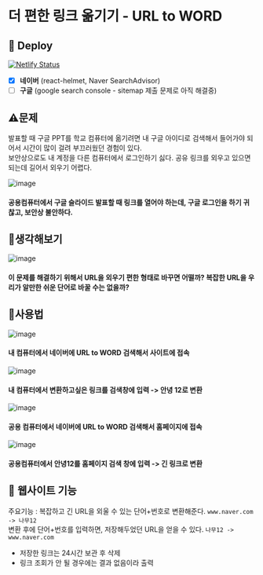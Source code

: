# 더 편한 링크 옮기기 - URL to WORD

## 🚀 Deploy 

[![Netlify Status](https://api.netlify.com/api/v1/badges/6fd24744-c87d-44cb-b835-6bd82ad5ef0e/deploy-status)](https://app.netlify.com/sites/url-to-word/deploys)

- [x] **네이버** (react-helmet, Naver SearchAdvisor)
- [ ] **구글** (google search console - sitemap 제출 문제로 아직 해결중)

## ⚠문제
발표할 때 구글 PPT를 학교 컴퓨터에 옮기려면 내 구글 아이디로 검색해서 들어가야 되어서 시간이 많이 걸려 부끄러웠던 경험이 있다.   
보안상으로도 내 계정을 다른 컴퓨터에서 로그인하기 싫다. 공유 링크를 외우고 있으면 되는데 길어서 외우기 어렵다.

![image](https://user-images.githubusercontent.com/43921054/104095935-f6184300-52dc-11eb-9475-14ee27b3a0d8.png)

#### 공용컴퓨터에서 구글 슬라이드 발표할 때 링크를 열어야 하는데, 구글 로그인을 하기 귀찮고, 보안상 불안하다.

## 💭생각해보기
![image](https://user-images.githubusercontent.com/43921054/104095989-3bd50b80-52dd-11eb-986a-1817efb17899.png)

#### 이 문제를 해결하기 위해서 URL을 외우기 편한 형태로 바꾸면 어떨까? 복잡한 URL을 우리가 알만한 쉬운 단어로 바꿀 수는 없을까?

## 📝사용법
![image](https://user-images.githubusercontent.com/43921054/105051700-5f087380-5ab2-11eb-97e8-eca2cc4f6c28.png)
#### 내 컴퓨터에서 네이버에 URL to WORD 검색해서 사이트에 접속

![image](https://user-images.githubusercontent.com/43921054/104096104-d0d80480-52dd-11eb-9037-543160594c28.png)
#### 내 컴퓨터에서 변환하고싶은 링크를 검색창에 입력 -> 안녕 12로 변환

![image](https://user-images.githubusercontent.com/43921054/105051700-5f087380-5ab2-11eb-97e8-eca2cc4f6c28.png)
#### 공용 컴퓨터에서 네이버에 URL to WORD 검색해서 홈페이지에 접속

![image](https://user-images.githubusercontent.com/43921054/104096141-0aa90b00-52de-11eb-88d4-9097c3d1e8c8.png)
#### 공용컴퓨터에서 안녕12를 홈페이지 검색 창에 입력 -> 긴 링크로 변환

## 📰 웹사이트 기능
주요기능 : 복잡하고 긴 URL을 외울 수 있는 단어+번호로 변환해준다.  `www.naver.com -> 나무12`  
변환 후에 단어+번호를 입력하면, 저장해두었던 URL을 얻을 수 있다.  `나무12 -> www.naver.com`
- 저장한 링크는 24시간 보관 후 삭제 
- 링크 조회가 안 될 경우에는 결과 없음이라 출력
